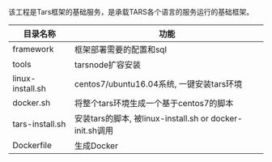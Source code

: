 该工程是Tars框架的基础服务，是承载TARS各个语言的服务运行的基础框架。


目录名称 |功能
----------------------|----------------
framework             |框架部署需要的配置和sql
tools                 |tarsnode扩容安装
linux-install.sh      |centos7/ubuntu16.04系统, 一键安装tars环境
docker.sh             |将整个tars环境生成一个基于centos7的脚本
tars-install.sh       |安装tars的脚本, 被linux-install.sh or docker-init.sh调用
Dockerfile            |生成Docker


